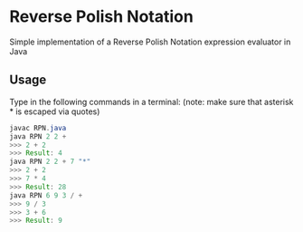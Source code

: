 # Reverse Polish Notation
Simple implementation of a Reverse Polish Notation expression evaluator in Java

## Usage
Type in the following commands in a terminal:
(note: make sure that asterisk * is escaped via quotes)

```java
javac RPN.java
java RPN 2 2 +
>>> 2 + 2
>>> Result: 4
java RPN 2 2 + 7 "*"
>>> 2 + 2
>>> 7 * 4
>>> Result: 28
java RPN 6 9 3 / +
>>> 9 / 3
>>> 3 + 6
>>> Result: 9
```
